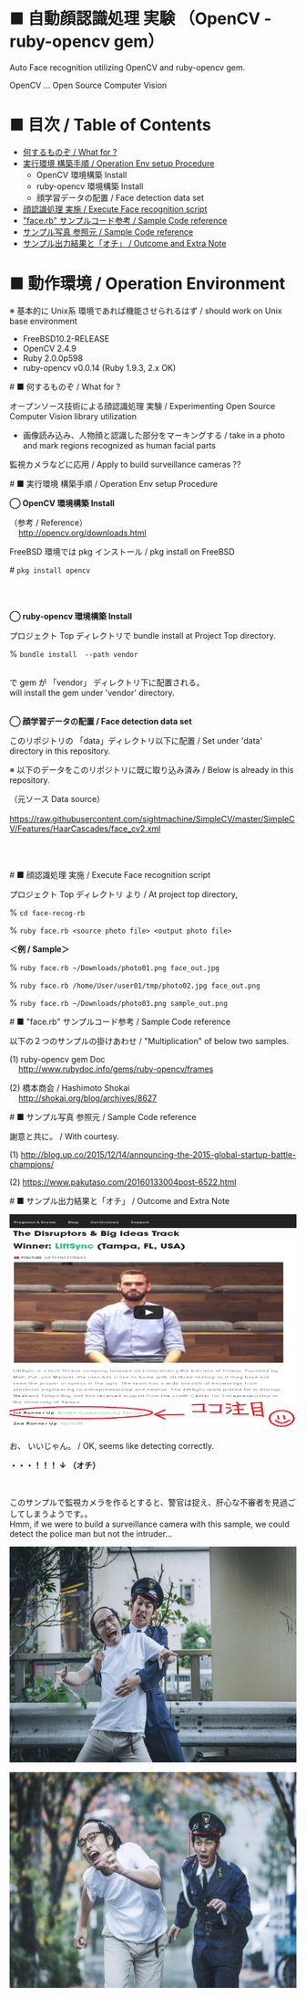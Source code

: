 # ■ 自動顔認識処理 実験 （OpenCV - ruby-opencv gem）

Auto Face recognition  utilizing OpenCV and ruby-opencv gem.

OpenCV ... Open Source Computer Vision


# ■ 目次 / Table of Contents

- [何するものぞ / What for ?](#what)
- [実行環境 構築手順 / Operation Env setup Procedure](#env_build)
  - OpenCV 環境構築 Install
  - ruby-opencv 環境構築 Install
  - 顔学習データの配置 / Face detection data  set
- [顔認識処理 実施 / Execute Face recognition script](#exec_guide)
- ["face.rb"  サンプルコード参考 / Sample Code reference](#ref_sample_code)
- [サンプル写真 参照元 / Sample Code reference](#ref_sample_photo)
- [サンプル出力結果と「オチ」 / Outcome and Extra Note](#extra_note)


# ■ 動作環境 / Operation Environment

※  基本的に Unix系 環境であれば機能させられるはず / should work on Unix base environment

- FreeBSD10.2-RELEASE
- OpenCV 2.4.9
- Ruby 2.0.0p598
- ruby-opencv v0.0.14 (Ruby 1.9.3, 2.x  OK)


<a name="what">
# ■ 何するものぞ / What for ?

オープンソース技術による顔認識処理 実験 / Experimenting Open Source Computer Vision library utilization

- 画像読み込み、人物顔と認識した部分をマーキングする / take in a photo and mark regions recognized as human facial parts

監視カメラなどに応用 / Apply to build surveillance cameras ??


<a name="env_build">
# ■ 実行環境 構築手順 / Operation Env setup Procedure

**◯  OpenCV 環境構築 Install**

（参考 / Reference）  
  &nbsp; &nbsp; http://opencv.org/downloads.html

FreeBSD 環境では pkg インストール / pkg install on FreeBSD

\# `pkg install opencv`

  &nbsp; &nbsp;   
  &nbsp; &nbsp; 

**◯  ruby-opencv 環境構築 Install**

プロジェクト Top ディレクトリで bundle install  at Project Top directory.

% `bundle install  --path vendor`

  &nbsp; &nbsp;   
  で gem が 「vendor」 ディレクトリ下に配置される。  
  will install the gem under 'vendor' directory.
  &nbsp; &nbsp;   
  &nbsp; &nbsp;   
  
  
**◯  顔学習データの配置 / Face detection data  set**

このリポジトリの 「data」ディレクトリ以下に配置 / Set under 'data' directory in this repository.

※ 以下のデータをこのリポジトリに既に取り込み済み / Below is already in this repository.

（元ソース Data source）  
  &nbsp; &nbsp; https://raw.githubusercontent.com/sightmachine/SimpleCV/master/SimpleCV/Features/HaarCascades/face_cv2.xml
  
  &nbsp; &nbsp;   
  &nbsp; &nbsp;   
  

<a name="exec_guide">
# ■ 顔認識処理 実施 / Execute Face recognition script

プロジェクト Top ディレクトリ より / At project top directory, 

% `cd face-recog-rb`

% `ruby face.rb <source photo file> <output photo file>`

**＜例 / Sample＞**

% `ruby face.rb ~/Downloads/photo01.png face_out.jpg`

% `ruby face.rb /home/User/user01/tmp/photo02.jpg face_out.png`

% `ruby face.rb ~/Downloads/photo03.png sample_out.png`


<a name="ref_sample_code">
# ■ "face.rb"  サンプルコード参考 / Sample Code reference

以下の２つのサンプルの掛けあわせ / "Multiplication" of below two samples.

(1) ruby-opencv gem Doc  
    &nbsp; &nbsp; http://www.rubydoc.info/gems/ruby-opencv/frames

(2) 橋本商会 / Hashimoto Shokai  
  &nbsp; &nbsp; http://shokai.org/blog/archives/8627


<a name="ref_sample_photo">
# ■ サンプル写真 参照元 / Sample Code reference

謝意と共に。 / With courtesy.

(1) http://blog.up.co/2015/12/14/announcing-the-2015-global-startup-battle-champions/

(2) https://www.pakutaso.com/20160133004post-6522.html


<a name="extra_note">
# ■ サンプル出力結果と「オチ」 / Outcome and Extra Note

![Sample Photo](https://raw.githubusercontent.com/k7kstn/OpenCV-face_recognition/master/face_recog-rb/20160110face_out003.png)

お、 いいじゃん。 / OK, seems like detecting correctly.

**・・・！！！ ↓ （オチ）**

&nbsp; &nbsp; 
&nbsp; &nbsp; 

このサンプルで監視カメラを作るとすると、警官は捉え、肝心な不審者を見過ごしてしまうようです。。  
Hmm, if we were to build a surveillance camera with this sample, we could detect the police man but not the intruder...

![Sample Photo](https://raw.githubusercontent.com/k7kstn/OpenCV-face_recognition/master/face_recog-rb/20160110face_out004.jpg)

![Sample Photo](https://raw.githubusercontent.com/k7kstn/OpenCV-face_recognition/master/face_recog-rb/20160110face_out005.jpg)

